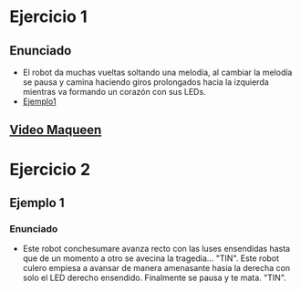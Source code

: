 # Ejercicio 1

## Enunciado

- El robot da muchas vueltas soltando una melodía, al cambiar la melodía se pausa y camina haciendo giros prolongados hacia la izquierda mientras va formando un corazón con sus LEDs.
- [Ejemplo1](/ejemplo1makecode.txt)
## [Video Maqueen](https://www.youtube.com/shorts/jI-gzPn0nyo)

# Ejercicio 2

## Ejemplo 1

### Enunciado

- Este robot conchesumare avanza recto con las luses ensendidas hasta que de un momento a otro se avecina la tragedia... "TIN". Este robot culero empiesa a avansar de manera amenasante hasia la derecha con solo el LED derecho ensendido. Finalmente se pausa y te mata. "TIN".


